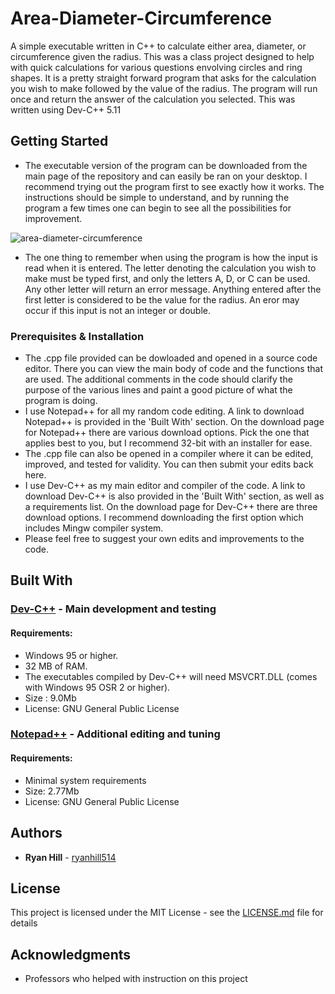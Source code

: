 # Area-Diameter-Circumference

A simple executable written in C++ to calculate either area, diameter, or circumference given the radius. This was a class project designed to help with quick calculations for various questions envolving circles and ring shapes. It is a pretty straight forward program that asks for the calculation you wish to make followed by the value of the radius. The program will run once and return the answer of the calculation you selected. This was written using Dev-C++ 5.11

## Getting Started

* The executable version of the program can be downloaded from the main page of the repository and can easily be ran on your desktop. I recommend trying out the program first to see exactly how it works. The instructions should be simple to understand, and by running the program a few times one can begin to see all the possibilities for improvement.

![area-diameter-circumference](https://user-images.githubusercontent.com/33887586/33486765-dc37c618-d670-11e7-9ce5-52d93aa875d4.png)

* The one thing to remember when using the program is how the input is read when it is entered. The letter denoting the calculation you wish to make must be typed first, and only the letters A, D, or C can be used. Any other letter will return an error message. Anything entered after the first letter is considered to be the value for the radius. An eror may occur if this input is not an integer or double.

### Prerequisites & Installation

* The .cpp file provided can be dowloaded and opened in a source code editor. There you can view the main body of code and the functions that are used. The additional comments in the code should clarify the purpose of the various lines and paint a good picture of what the program is doing.
* I use Notepad++ for all my random code editing. A link to download Notepad++ is provided in the 'Built With' section. On the download page for Notepad++ there are various download options. Pick the one that applies best to you, but I recommend 32-bit with an installer for ease.
* The .cpp file can also be opened in a compiler where it can be edited, improved, and tested for validity. You can then submit your edits back here.
* I use Dev-C++ as my main editor and compiler of the code. A link to download Dev-C++ is also provided in the 'Built With' section, as well as a requirements list. On the download page for Dev-C++ there are three download options. I recommend downloading the first option which includes Mingw compiler system.
* Please feel free to suggest your own edits and improvements to the code.

## Built With

### [Dev-C++](http://www.bloodshed.net/dev/devcpp.html) - Main development and testing 
#### Requirements:
 * Windows 95 or higher.
 * 32 MB of RAM.
 * The executables compiled by Dev-C++ will need MSVCRT.DLL (comes with Windows 95 OSR 2 or higher).
 * Size : 9.0Mb
 * License: GNU General Public License

### [Notepad++](https://notepad-plus-plus.org/download/v7.5.2.html) - Additional editing and tuning 
#### Requirements:
* Minimal system requirements
* Size: 2.77Mb
* License: 	GNU General Public License

## Authors

* **Ryan Hill** - [ryanhill514](https://github.com/ryanhill514)

## License

This project is licensed under the MIT License - see the [LICENSE.md](LICENSE.md) file for details

## Acknowledgments

* Professors who helped with instruction on this project
